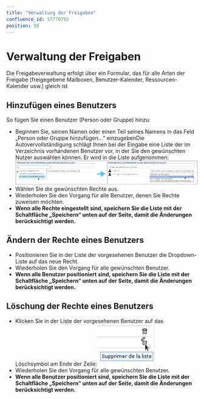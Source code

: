 ```yaml
---
title: "Verwaltung der Freigaben"
confluence_id: 57770792
position: 50
---
```

# Verwaltung der Freigaben


Die Freigabeverwaltung erfolgt über ein Formular, das für alle Arten der Freigabe (freigegebene Mailboxen, Benutzer-Kalender, Ressourcen-Kalender usw.) gleich ist

## Hinzufügen eines Benutzers

So fügen Sie einen Benutzer (Person oder Gruppe) hinzu:

- Beginnen Sie, seinen Namen oder einen Teil seines Namens in das Feld „Person oder Gruppe hinzufügen...“ einzugebenDie Autovervollständigung schlägt Ihnen bei der Eingabe eine Liste der im Verzeichnis vorhandenen Benutzer vor, in der Sie den gewünschten Nutzer auswählen können. Er wird in die Liste aufgenommen:![](../attachments/57770342/72189528.png)
- Wählen Sie die gewünschten Rechte aus.
- Wiederholen Sie den Vorgang für alle Benutzer, denen Sie Rechte zuweisen möchten.
- **Wenn alle Rechte eingestellt sind, speichern Sie die Liste mit der Schaltfläche „Speichern“ unten auf der Seite, damit die Änderungen berücksichtigt werden.**


## Ändern der Rechte eines Benutzers

- Positionieren Sie in der Liste der vorgesehenen Benutzer die Dropdown-Liste auf das neue Recht.
- Wiederholen Sie den Vorgang für alle gewünschten Benutzer.
- **Wenn alle Benutzer positioniert sind, speichern Sie die Liste mit der Schaltfläche „Speichern“ unten auf der Seite, damit die Änderungen berücksichtigt werden.**


## Löschung der Rechte eines Benutzers

- Klicken Sie in der Liste der vorgesehenen Benutzer auf das Löschsymbol am Ende der Zeile:![](../attachments/57770060/57770062.png)
- Wiederholen Sie den Vorgang für alle gewünschten Benutzer.
- **Wenn alle Benutzer positioniert sind, speichern Sie die Liste mit der Schaltfläche „Speichern“ unten auf der Seite, damit die Änderungen berücksichtigt werden.**


